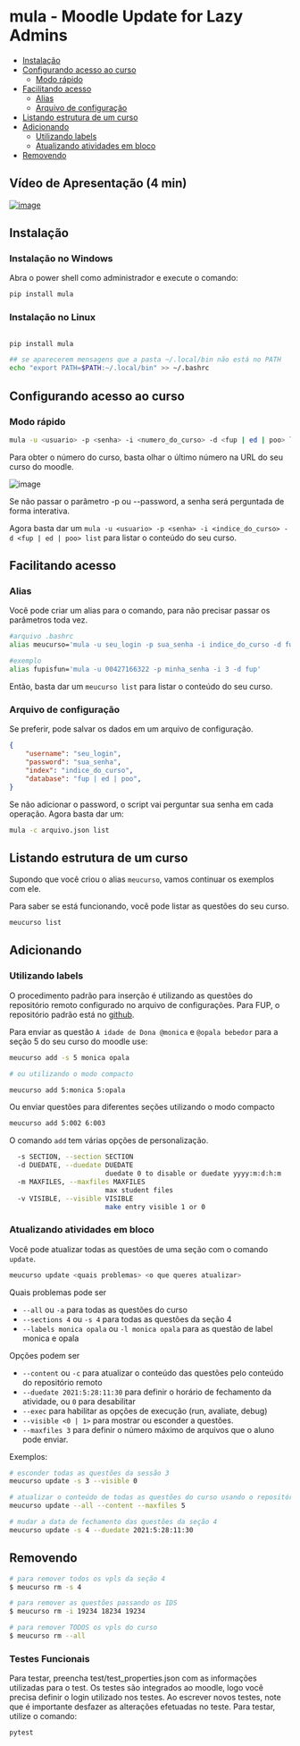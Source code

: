 # mula - Moodle Update for Lazy Admins

<!-- toc -->
- [Instalação](#instalação)
- [Configurando acesso ao curso](#configurando-acesso-ao-curso)
  - [Modo rápido](#modo-rápido)
- [Facilitando acesso](#facilitando-acesso)
  - [Alias](#alias)
  - [Arquivo de configuração](#arquivo-de-configuração)
- [Listando estrutura de um curso](#listando-estrutura-de-um-curso)
- [Adicionando](#adicionando)
  - [Utilizando labels](#utilizando-labels)
  - [Atualizando atividades em bloco](#atualizando-atividades-em-bloco)
- [Removendo](#removendo)
<!-- toc -->

## Vídeo de Apresentação (4 min)

[![image](https://gist.github.com/assets/4747652/d3fc3448-8766-41e9-8416-a3fae6044e3b)](https://youtu.be/BB8-IkU2X6U)

## Instalação

### Instalação no Windows

Abra o power shell como administrador e execute o comando:

```bash
pip install mula
```

### Instalação no Linux
```bash

pip install mula

## se aparecerem mensagens que a pasta ~/.local/bin não está no PATH
echo "export PATH=$PATH:~/.local/bin" >> ~/.bashrc
```

## Configurando acesso ao curso

### Modo rápido

```bash
mula -u <usuario> -p <senha> -i <numero_do_curso> -d <fup | ed | poo> list
```

Para obter o número do curso, basta olhar o último número na URL do seu curso do moodle.

![image](https://gist.github.com/assets/4747652/f6f81a28-d3dc-4d30-ac20-e90ff85ddcdd)

Se não passar o parâmetro -p ou --password, a senha será perguntada de forma interativa.

Agora basta dar um `mula -u <usuario> -p <senha> -i <indice_do_curso> -d <fup | ed | poo> list` para listar o conteúdo do seu curso.

## Facilitando acesso

### Alias

Você pode criar um alias para o comando, para não precisar passar os parâmetros toda vez.

```bash
#arquivo .bashrc
alias meucurso='mula -u seu_login -p sua_senha -i indice_do_curso -d fup'

#exemplo
alias fupisfun='mula -u 00427166322 -p minha_senha -i 3 -d fup'
```

Então, basta dar um `meucurso list` para listar o conteúdo do seu curso.

### Arquivo de configuração

Se preferir, pode salvar os dados em um arquivo de configuração.

```json
{
    "username": "seu_login",
    "password": "sua_senha",
    "index": "indice_do_curso",
    "database": "fup | ed | poo",
}
```

Se não adicionar o password, o script vai perguntar sua senha em cada operação. Agora basta dar um:

```bash
mula -c arquivo.json list
```

## Listando estrutura de um curso

Supondo que você criou o alias `meucurso`, vamos continuar os exemplos com ele.

Para saber se está funcionando, você pode listar as questões do seu curso.

``` bash
meucurso list
```

## Adicionando

### Utilizando labels

O procedimento padrão para inserção é utilizando as questões do repositório remoto configurado no arquivo de configurações. Para FUP, o repositório padrão está no [github](https://github.com/qxcodefup/arcade#qxcodefup).

Para enviar as questão `A idade de Dona @monica` e `@opala bebedor` para a seção 5 do seu curso do moodle use:

``` bash
meucurso add -s 5 monica opala

# ou utilizando o modo compacto

meucurso add 5:monica 5:opala
```

Ou enviar questões para diferentes seções utilizando o modo compacto

``` bash
meucurso add 5:002 6:003 
```

O comando `add` tem várias opções de personalização.

``` bash
  -s SECTION, --section SECTION
  -d DUEDATE, --duedate DUEDATE
                        duedate 0 to disable or duedate yyyy:m:d:h:m
  -m MAXFILES, --maxfiles MAXFILES
                        max student files
  -v VISIBLE, --visible VISIBLE
                        make entry visible 1 or 0
```

### Atualizando atividades em bloco

Você pode atualizar todas as questões de uma seção com o comando `update`.

``` bash
meucurso update <quais problemas> <o que queres atualizar>
```

Quais problemas pode ser

- `--all` ou `-a` para todas as questões do curso
- `--sections 4` ou `-s 4` para todas as questões da seção 4
- `--labels monica opala` ou `-l monica opala` para as questão de label monica e opala

Opções podem ser

- `--content` ou `-c` para atualizar o conteúdo das questões pelo conteúdo do repositório remoto
- `--duedate 2021:5:28:11:30` para definir o horário de fechamento da atividade, ou `0` para desabilitar
- `--exec` para habilitar as opções de execução (run, avaliate, debug)
- `--visible <0 | 1>` para mostrar ou esconder a questões.
- `--maxfiles 3` para definir o número máximo de arquivos que o aluno pode enviar.

Exemplos:

``` bash
# esconder todas as questões da sessão 3
meucurso update -s 3 --visible 0

# atualizar o conteúdo de todas as questões do curso usando o repositório remoto e também mudar o máximo de arquivos para 5
meucurso update --all --content --maxfiles 5

# mudar a data de fechamento das questões da seção 4
meucurso update -s 4 --duedate 2021:5:28:11:30
```

## Removendo

``` bash
# para remover todos os vpls da seção 4
$ meucurso rm -s 4

# para remover as questões passando os IDS
$ meucurso rm -i 19234 18234 19234

# para remover TODOS os vpls do curso
$ meucurso rm --all
```

### Testes Funcionais

Para testar, preencha test/test_properties.json com as informações utilizadas para o test. Os testes são integrados ao moodle, logo você precisa definir o login utilizado nos testes. Ao escrever novos testes, note que é importante desfazer as alterações efetuadas no teste. Para testar, utilize o comando:

```bash
pytest
```



